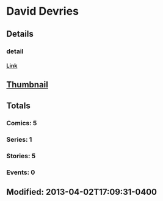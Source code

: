 # David  Devries 
## Details
### detail
#### [Link](http://marvel.com/comics/creators/3790/david_devries?utm_campaign=apiRef&utm_source=225578a89fc76f3d20fbffda5d17a88d)
## [Thumbnail](http://i.annihil.us/u/prod/marvel/i/mg/b/40/image_not_available.jpg)
## Totals
### Comics: 5
### Series: 1
### Stories: 5
### Events: 0
## Modified: 2013-04-02T17:09:31-0400